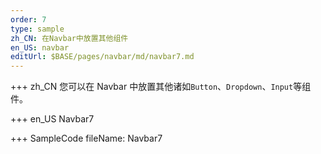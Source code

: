```yaml
---
order: 7
type: sample
zh_CN: 在Navbar中放置其他组件
en_US: navbar
editUrl: $BASE/pages/navbar/md/navbar7.md
---
```


+++ zh_CN
您可以在 Navbar 中放置其他诸如<Code>Button</Code>、<Code>Dropdown</Code>、<Code>Input</Code>等组件。

+++ en_US
Navbar7

+++ SampleCode
fileName: Navbar7
